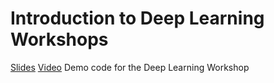 # Introduction to Deep Learning Workshops
[Slides](https://docs.google.com/presentation/d/1xrNfQ00lhDIPQIpFRqxTxkXgi4zecgn2u0fOQKA8z9k/edit#slide=id.g27bea3f5be_1_8)
[Video](https://www.youtube.com/watch?v=X8HR4FLS5Pc&t=2313s)
Demo code for the Deep Learning Workshop
